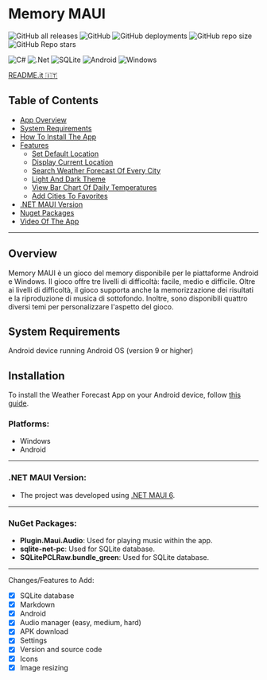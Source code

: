 # Memory MAUI

![GitHub all releases](https://img.shields.io/github/downloads/GiorgioCitterio/MemoryMAUI/total)
![GitHub](https://img.shields.io/github/license/GiorgioCitterio/MemoryMAUI)
![GitHub deployments](https://img.shields.io/github/deployments/GiorgioCitterio/MemoryMAUI/github-pages)
![GitHub repo size](https://img.shields.io/github/repo-size/GiorgioCitterio/MemoryMAUI)
![GitHub Repo stars](https://img.shields.io/github/stars/GiorgioCitterio/MemoryMAUI)

![C#](https://img.shields.io/badge/c%23-%23239120.svg?style=for-the-badge&logo=c-sharp&logoColor=white)
![.Net](https://img.shields.io/badge/.NET-5C2D91?style=for-the-badge&logo=.net&logoColor=white)
![SQLite](https://img.shields.io/badge/sqlite-%2307405e.svg?style=for-the-badge&logo=sqlite&logoColor=white)
![Android](https://img.shields.io/badge/Android-3DDC84?style=for-the-badge&logo=android&logoColor=white)
![Windows](https://img.shields.io/badge/Windows-0078D6?style=for-the-badge&logo=windows&logoColor=white)


<a href="https://github.com/GiorgioCitterio/MemoryMAUI/blob/master/README.it.md">README.it 🇮🇹</a>

## Table of Contents
- <a  href="#appoverview">App Overview</a>
- <a  href="#systemreq">System Requirements</a>
- <a  href="#installation">How To Install The App</a>
- <a  href="#features">Features</a>
  - <a  href="#setdefloc">Set Default Location</a>
  - <a  href="#discurloc">Display Current Location</a>
  - <a  href="#searchforw">Search Weather Forecast Of Every City</a>
  - <a  href="#lightdarktheme">Light And Dark Theme</a>
  - <a  href="#temperatureschart">View Bar Chart Of Daily Temperatures</a>
  - <a  href="#favorites">Add Cities To Favorites</a>
- <a  href="#mauiversion">.NET MAUI Version</a>
- <a  href="#nuget">Nuget Packages</a>
- <a  href="#gifs">Video Of The App</a>

---
## Overview
Memory MAUI è un gioco del memory disponibile per le piattaforme Android e Windows. Il gioco offre tre livelli di difficoltà: facile, medio e difficile. Oltre ai livelli di difficoltà, il gioco supporta anche la memorizzazione dei risultati e la riproduzione di musica di sottofondo. Inoltre, sono disponibili quattro diversi temi per personalizzare l'aspetto del gioco.

## System Requirements
Android device running Android OS (version 9 or higher)

## Installation
To install the Weather Forecast App on your Android device, follow [this guide](https://github.com/GiorgioCitterio/MemoryMAUI/wiki).

### Platforms:
- Windows
- Android
---
### .NET MAUI Version:
- The project was developed using [.NET MAUI 6](https://learn.microsoft.com/en-us/dotnet/maui/what-is-maui?view=net-maui-6.0).
---
### NuGet Packages:
- **Plugin.Maui.Audio**: Used for playing music within the app.
- **sqlite-net-pc**: Used for SQLite database.
- **SQLitePCLRaw.bundle_green**: Used for SQLite database.

---
Changes/Features to Add:
- [x] SQLite database
- [x] Markdown
- [x] Android
- [x] Audio manager (easy, medium, hard)
- [x] APK download
- [x] Settings
- [x] Version and source code
- [x] Icons
- [x] Image resizing
